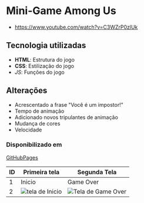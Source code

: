 # Mini-Game  Among Us
* https://www.youtube.com/watch?v=C3WZrP0zlUk

## Tecnologia utilizadas
- **HTML**: Estrutura do jogo
- __CSS__: Estilização do jogo
- *_JS_*: Funções do jogo

## Alterações

* Acrescentado a frase "Você é um impostor!"
* Tempo de animação
* Adicionado novos tripulantes de animação
* Mudança de cores
* Velocidade

### Disponibilizado em
[GitHubPages](https://marisol125087.github.io/jogo/)

| ID | Primeira tela | Segunda Tela |
|----|---------------|--------------|
| 1 | Inicio   | Game Over |
| 2 | ![tela de Inicio](https://user-images.githubusercontent.com/101193108/161654953-78b84520-29fd-4516-89a5-fb266d6b2399.png) | ![Tela de Game Over](https://user-images.githubusercontent.com/101193108/161655091-1a0d8e76-d9eb-4165-87c6-4650acea5b2a.png) |
